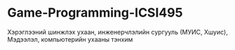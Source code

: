 # Game-Programming-ICSI495
Хэрэглээний шинжлэх ухаан, инженерчлэлийн сургууль (МУИС, Хшуис), Мэдээлэл, компьютерийн ухааны тэнхим

